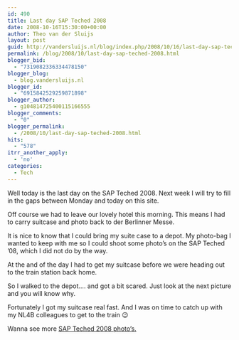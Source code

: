 ```yaml
---
id: 490
title: Last day SAP Teched 2008
date: 2008-10-16T15:30:00+00:00
author: Theo van der Sluijs
layout: post
guid: http://vandersluijs.nl/blog/index.php/2008/10/16/last-day-sap-teched-2008/
permalink: /blog/2008/10/last-day-sap-teched-2008.html
blogger_bid:
  - "7319082336334478150"
blogger_blog:
  - blog.vandersluijs.nl
blogger_id:
  - "6915842529259871898"
blogger_author:
  - g104814725400115166555
blogger_comments:
  - "0"
blogger_permalink:
  - /2008/10/last-day-sap-teched-2008.html
hits:
  - "578"
itrr_another_apply:
  - 'no'
categories:
  - Tech
---
```

Well today is the last day on the SAP Teched 2008. Next week I will try to fill in the gaps between Monday and today on this site.

Off course we had to leave our lovely hotel this morning. This means I had to carry suitcase and photo back to der Berlinner Messe.

It is nice to know that I could bring my suite case to a depot. My photo-bag I wanted to keep with me so I could shoot some photo&#8217;s on the SAP Teched &#8217;08, which I did not do by the way.

At the and of the day I had to get my suitcase before we were heading out to the train station back home.

So I walked to the depot&#8230;. and got a bit scared. Just look at the next picture and you will know why.

Fortunately I got my suitcase real fast. And I was on time to catch up with my NL4B colleagues to get to the train 😉

Wanna see more <a href="http://www.flickr.com/photos/tvds/sets/72157608117236409/show/" target="_blank">SAP Teched 2008 photo&#8217;s.</a>

<a name="more"></a>